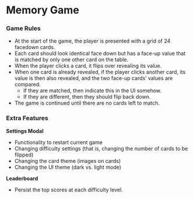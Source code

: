 # Memory Game

### Game Rules
* At the start of the game, the player is presented with a grid of 24 facedown cards.
* Each card should look identical face down but has a face-up value that is matched by only one other card on the table.
* When the player clicks a card, it flips over revealing its value.
* When one card is already revealed, if the player clicks another card, its value is then also revealed, and the two face-up cards’ values are compared.
    * If they are matched, then indicate this in the UI somehow.
    * If they are different, then they should flip back down.
* The game is continued until there are no cards left to match.


### Extra Features

__Settings Modal__
- Functionality to restart current game
- Changing difficulty settings (that is, changing the number of cards to be flipped)
- Changing the card theme (images on cards)
- Changing the UI theme (dark vs. light mode)


__Leaderboard__
- Persist the top scores at each difficulty level.